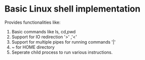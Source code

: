 # Basic Linux shell implementation
Provides functionalities like:
1. Basic commands like ls, cd,pwd
2. Support for IO redirection '>' ,'<'
3. Support for multiple pipes for running commands '|'
4. ~ for HOME directory
5. Seperate child process to run various instructions.
